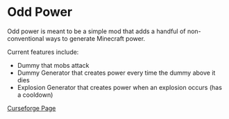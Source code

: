 # Odd Power

Odd power is meant to be a simple mod that adds a handful of non-conventional ways to generate Minecraft power. 

Current features include:
- Dummy that mobs attack
- Dummy Generator that creates power every time the dummy above it dies
- Explosion Generator that creates power when an explosion occurs (has a cooldown)

[Curseforge Page](https://www.curseforge.com/minecraft/mc-mods/odd-power)
